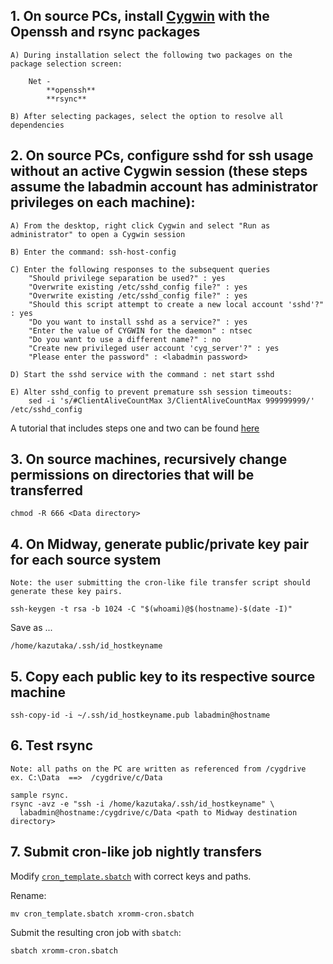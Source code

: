 ## 1. On source PCs, install [Cygwin](http://cygwin.com/install.html) with the Openssh and rsync packages

    A) During installation select the following two packages on the package selection screen:

        Net -
            **openssh**
            **rsync**
            
    B) After selecting packages, select the option to resolve all dependencies
    
## 2.  On source PCs, configure sshd for ssh usage without an active Cygwin session (these steps assume the labadmin account has administrator privileges on each machine):

	A) From the desktop, right click Cygwin and select "Run as administrator" to open a Cygwin session

	B) Enter the command: ssh-host-config

	C) Enter the following responses to the subsequent queries
		"Should privilege separation be used?" : yes
		"Overwrite existing /etc/sshd_config file?" : yes
		"Overwrite existing /etc/sshd_config file?" : yes
		"Should this script attempt to create a new local account 'sshd'?" : yes
		"Do you want to install sshd as a service?" : yes
		"Enter the value of CYGWIN for the daemon" : ntsec
		"Do you want to use a different name?" : no
		"Create new privileged user account 'cyg_server'?" : yes
		"Please enter the password" : <labadmin password>

	D) Start the sshd service with the command : net start sshd
	
	E) Alter sshd_config to prevent premature ssh session timeouts: 
		sed -i 's/#ClientAliveCountMax 3/ClientAliveCountMax 999999999/' /etc/sshd_config 
	
A tutorial that includes steps one and two can be found [here](http://www.howtogeek.com/howto/41560/how-to-get-ssh-command-line-access-to-windows-7-using-cygwin)

    
## 3. On source machines, recursively change permissions on directories that will be transferred

    chmod -R 666 <Data directory>
    
    
## 4. On Midway, generate public/private key pair for each source system

    Note: the user submitting the cron-like file transfer script should generate these key pairs.

    ssh-keygen -t rsa -b 1024 -C "$(whoami)@$(hostname)-$(date -I)"

Save as ...

    /home/kazutaka/.ssh/id_hostkeyname


## 5. Copy each public key to its respective source machine

    ssh-copy-id -i ~/.ssh/id_hostkeyname.pub labadmin@hostname

    
## 6. Test rsync 

    Note: all paths on the PC are written as referenced from /cygdrive 
    ex. C:\Data  ==>  /cygdrive/c/Data

    sample rsync.
    rsync -avz -e "ssh -i /home/kazutaka/.ssh/id_hostkeyname" \
      labadmin@hostname:/cygdrive/c/Data <path to Midway destination directory>


## 7. Submit cron-like job nightly transfers

Modify [`cron_template.sbatch`](cron_template.sbatch) with correct keys and paths.

Rename:

    mv cron_template.sbatch xromm-cron.sbatch

Submit the resulting cron job with `sbatch`:

    sbatch xromm-cron.sbatch

